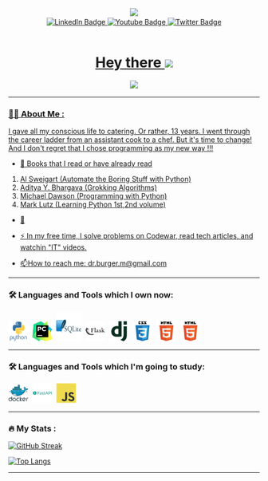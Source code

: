 <div id="header" align="center">
  <img src="https://media.giphy.com/media/WUlplcMpOCEmTGBtBW/giphy.gif" width="100"/>
</div>
<div id="badges" align="center">
  <a href="https://www.linkedin.com/in/maksim-krotkov-415931273/">
  <img src="https://img.shields.io/badge/LinkedIn-blue?style=for-the-badge&logo=linkedin&logoColor=white" alt="LinkedIn Badge"/>
  <a href="https://www.youtube.com/channel/UCb5oPUGQ0CKwqnj8Eo2CtKg">
  <img src="https://img.shields.io/badge/YouTube-red?style=for-the-badge&logo=youtube&logoColor=white" alt="Youtube Badge"/>
  <a href="your-twitter-URL">
  <img src="https://img.shields.io/badge/Twitter-blue?style=for-the-badge&logo=twitter&logoColor=white" alt="Twitter Badge"/>
</div>
<div id="counter" align="center">
  <img src="https://komarev.com/ghpvc/?username=DrrBurger&style=flat-square&color=blue" alt=""/>
  <h1>
  Hey there
  <img src="https://media.giphy.com/media/hvRJCLFzcasrR4ia7z/giphy.gif" width="30px"/>
</h1>
</div>
<div align="center">
  <img src="https://i.imgur.com/HIbS0Ph.png" width=auto height=auto/>
</div>
    
---
    
### :man_technologist: About Me : 
I gave all my conscious life to catering. Or rather, 13 years. I went through the career ladder from an assistant cook to a chef. But it's time to change! And I don't regret that I chose programming as my new way !!!

- :book: Books that I read or have already read
<ol>
  <li>Al Sweigart (Automate the Boring Stuff with Python)</li>
  <li>Aditya Y. Bhargava (Grokking Algorithms)</li>
  <li>Michael Dawson (Programming with Python)</li>
  <li>Mark Lutz (Learning Python 1st,2nd volume)</li>
</ol>
    
- :seedling: 

- :zap: In my free time, I solve problems on Codewar, read tech articles, and watchin "IT" videos.

- :mailbox:How to reach me: dr.burger.m@gmail.com

---
    
### :hammer_and_wrench: Languages and Tools which I own now:
<div>
  <img src="https://github.com/devicons/devicon/blob/master/icons/python/python-original-wordmark.svg" title="Python" alt="Python" width="40" height="40"/>&nbsp;
  <img src="https://github.com/JetBrains/logos/blob/master/web/pycharm/pycharm.svg" title="Pycharm" alt="Pycharm" width="40" height="40"/>&nbsp;
  <img src="https://github.com/devicons/devicon/blob/master/icons/sqlite/sqlite-original-wordmark.svg" title="SQLite" alt="SQLite" width="50" height="60"/>&nbsp;
  <img src="https://github.com/devicons/devicon/blob/master/icons/flask/flask-original-wordmark.svg" title="FLASK" alt="FLASK" width="40" height="40"/>&nbsp;
  <img src="https://github.com/devicons/devicon/blob/master/icons/django/django-plain.svg" title="DJ" alt="DJ" width="40" height="40"/>&nbsp;
  <img src="https://github.com/devicons/devicon/blob/master/icons/css3/css3-original-wordmark.svg" title="CSS" alt="CSS" width="40" height="40"/>&nbsp;
  <img src="https://github.com/devicons/devicon/blob/master/icons/html5/html5-original-wordmark.svg" title="HTML" alt="HTML" width="40" height="40"/>&nbsp;
  <img src="https://github.com/devicons/devicon/blob/master/icons/html5/html5-original-wordmark.svg" title="HTML" alt="HTML" width="40" height="40"/>&nbsp;
</div>

---
    
### :hammer_and_wrench: Languages and Tools which I'm going to study:
<div>
  <img src="https://github.com/devicons/devicon/blob/master/icons/docker/docker-original-wordmark.svg" title="Docker" alt="Docker" width="40" height="40"/>&nbsp;
  <img src="https://github.com/devicons/devicon/blob/master/icons/fastapi/fastapi-original-wordmark.svg" title="FAPI" alt="FAPI" width="40" height="40"/>&nbsp;
  <img src="https://github.com/devicons/devicon/blob/master/icons/javascript/javascript-original.svg" title="JS" alt="JS" width="40" height="40"/>&nbsp;
</div>
 
---
    
### :fire: My Stats :    
[![GitHub Streak](http://github-readme-streak-stats.herokuapp.com?user=DrrBurger&theme=dark&background=000000)](https://git.io/streak-stats)

[![Top Langs](https://github-readme-stats.vercel.app/api/top-langs/?username=DrrBurger&layout=compact&theme=vision-friendly-dark)](https://github.com/anuraghazra/github-readme-stats)

---
    
